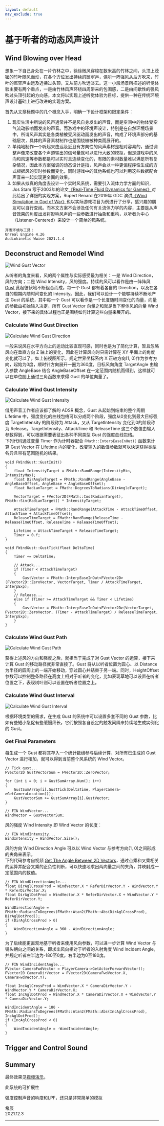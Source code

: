 ```yaml
---
layout: default
nav_exclude: true
---
```


# 基于听者的动态风声设计

## Wind Blowing over Head

想象一下自己身处在一片竹林之中，徐徐微风穿梭在数米高的竹林之间，头顶上茂密的竹叶随风而动，在各个方位发出持续的窸窣声，偶尔一阵强风从后方吹来，竹叶的窸窣声由远及近拂过头顶，又从前方吹远淡去。这一小段场景所描述的听觉体验主要有两个重点，一是由竹林风声环绕四周带来的包围感，二是由间歇性的强风吹过头顶引起的方向感。本文将以实现上述听觉体验为目标，提供一种在传统环境声设计基础上进行改进的实现方案。

首先从文章标题中的几个概念入手，明确一下设计框架和限定条件：
1. 现实生活中所说的风声通常并不是风自身发出的声音，而是空间中的物体受空气流动影响而发出的声音。而游戏中的环境声设计，特别是在自然环境场景中，所谓风声其实是各类植被受风驱动而发出的声音，构成了环境声部分的基础层次，具体的声音素材制作也是围绕植被种类而展开的。
1. 单纯地制作一个听起来由远及近且有方向性的风声素材是相对容易的，通过调整声像来改变各个声道输出的信号量就可以进行大致的模拟，但是游戏中的风向和风速等参数都是可以实时且连续变化的，有限的素材数量难以满足所有复杂情况，因此本方案强调的动态设计是指，风声会以一种更偏程序性生成的方式根据风的实时参数而变化，同时游戏中的其他系统也可以利用这些数据配合声音来一起实现更全面的效果。
1. 如果从拟真的角度去设计一个实时风系统，需要引入流体力学方面的知识，Jos Stam 写于2003年的论文[《Real-Time Fluid Dynamics for Games》](https://www.dgp.toronto.edu/public_user/stam/reality/Research/pdf/GDC03.pdf)对此给出了详细的实现方案，Rupert Renard 在2019年 GDC 演讲[《Wind Simulation in God of War》](https://www.youtube.com/watch?v=dDgyBKkSf7A)也以实际游戏项目为例进行了分享，感兴趣的朋友可以自行查阅。而本文方案不会涉及任何有关流体力学的内容，主要是从声音效果的角度出发将影响风声的一些参数进行抽象和重构，以听者为中心（Listener-Centered）来设计一个简单的风系统。

```
开发环境与工具：
Unreal Engine 4.26
Audiokinetic Wwise 2021.1.4
```

## Deconstruct and Remodel Wind

![Wind Gust Vector](media/DynamicWind_WindGustVector.jpeg)

从听者的角度来看，风的两个属性与实际感受最为相关：一是 Wind Direction，风的方向；二是 Wind Intensity，风的强度。持续的风可以看作是由一阵阵风 [Gust](https://en.wikipedia.org/wiki/Wind_gust) 此起彼伏地不断组合而成，每一个 Gust 都有着各自的 Direction，以及在各自的周期内随时间变化的 Intensity。因此，我们可以设计一个能够持续不断地产生 Gust 的系统，其中每一个 Gust 可以看作是一个长度随时间变化的向量，向量的参数由初始输入决定，所有 Gust Vector 向量之和就是当下整体风的向量 Wind Vector，接下来的具体过程也正是围绕如何计算这些向量来展开的。

### Calculate Wind Gust Direction

![Calculate Wind Gust Direction](media/DynamicWind_CalculateWindGustDirection.jpeg)

一般来说风在水平方向上的运动比较直观可感，同时也是为了简化计算，暂且忽略风向在垂直方向 Z 轴上的变化，因此在计算风向时只需计算在 XY 平面上的角度变化就可以了。如上俯视图所示，规定世界坐标系内 X 正轴方向(1, 0)作为参考方向，起始为0度，顺时针方向展开一圈为360度，目标风向角度 TargetAngle 由输入参数 AngleBase 结合 AngleBaseOffset 在一定范围内随机而得到，这样就可以在单位圆上通过三角函数来求得 Gust 的单位向量了。  

### Calculate Wind Gust Intensity

![Calculate Wind Gust Intensity](media/DynamicWind_CalculateWindGustIntensity.jpeg)

借用声音工作者应该都了解的 ADSR 概念，Gust 从起始到结束的整个周期 Lifetime 中，强度变化的曲线包络可以分成两个阶段，强度从0变化到最大目标强度 TargetIntensity 的阶段称为 Attack，又从 TargetIntensity 变化到0的阶段称为 Release。TargetIntensity、AttackTime 和 ReleaseTime 这三个数值由输入参数得到，可以根据需要表征出各种不同类型 Gust 的强度曲线包络。  
下列代码通过变量 Timer 作为计时器配合 `FMath::InterpEaseInOut()` 函数来计算 Gust Vector 在 Lifetime 内的变化，改变输入的数值参数就可以快速获得类型各异且带有范围随机的结果。

```
void FWindGust::GustInit()
{
    float IntensityTarget = FMath::RandRange(IntensityMin, IntensityMax);
    float DirAngleTarget = FMath::RandRange(AngleBase - AngleBaseOffset, AngleBase + AngleBaseOffset);
    float RadianTarget = FMath::DegreesToRadians(DirAngleTarget);
    
    VectorTarget = FVector2D(FMath::Cos(RadianTarget), FMath::Sin(RadianTarget)) * IntensityTarget;
    
    AttackTimeTarget = FMath::RandRange(AttackTime - AttackTimeOffset, AttackTime + AttackTimeOffset);
    ReleaseTimeTarget = FMath::RandRange(ReleaseTime - ReleaseTimeOffset, ReleaseTime + ReleaseTimeOffset);
    
    Lifetime = AttackTimeTarget + ReleaseTimeTarget;
    Timer = 0.f;
}
```

```
void FWindGust::GustTick(float DeltaTime)
{
    Timer += DeltaTime;
    
    // Attack...
    if (Timer < AttackTimeTarget)
    {
        GustVector = FMath::InterpEaseInOut<FVector2D>(FVector2D::ZeroVector, VectorTarget, Timer / AttackTimeTarget, InterpExp);
    }
    // Release...
    else if (Timer >= AttackTimeTarget && Timer < Lifetime)
    {
        GustVector = FMath::InterpEaseInOut<FVector2D>(VectorTarget, FVector2D::ZeroVector, (Timer - AttackTimeTarget) / ReleaseTimeTarget, InterpExp);
    }
}
```

### Calculate Wind Gust Path

![Calculate Wind Gust Path](media/DynamicWind_CalculateWindGustPath.jpeg)

获得上述风的方向和强度之后，就相当于完成了对 Gust Vector 的运算，接下来计算 Gust 的移动路径就非常直接了。Gust 将从以听者位置为圆心、以 Distance 为半径的圆周上的一端开始移动，穿过圆心并结束于另一端。同时，HeightOffset 参数可以控制整条路径在高度上相对于听者的变化，比如表现草地可以设置在听者位置之下，表现树叶则可以设置在听者位置之上。

### Calculate Wind Gust Interval

![Calculate Wind Gust Interval](media/DynamicWind_CalculateWindGustInterval.jpeg)

根据环境类型的需求，在生成 Gust 的系统中可以设置多套不同的 Gust 参数，比如有些短小急促有些缓慢绵长，它们按照各自设定的触发间隔来持续地生成实例化的 Gust。

### Get Final Parameters

每生成一个 Gust 都将其存入一个统计数组参与后续计算，对所有已生成的 Gust Vector 进行相加，就可以得到当前整个风系统的 Wind Vector。

```
// Tick gust...
FVector2D GustVectorSum = FVector2D::ZeroVector;

for (int i = 0; i < GustSumArray.Num(); i++)
{
    GustSumArray[i].GustTick(DeltaTime, PlayerCamera->GetCameraLocation());
    GustVectorSum += GustSumArray[i].GustVector;
}

// FIN WindVector...
WindVector = GustVectorSum;
```

风的强度 Wind Intensity 即 Wind Vector 的长度：

```
// FIN WindIntensity...
WindIntensity = WindVector.Size();
```

风的方向 Wind Direction Angle 可以以 Wind Vector 与参考方向(1, 0)之间形成的夹角来表示。  
下列代码参考自视频 [Get The Angle Between 2D Vectors](https://www.youtube.com/watch?v=_VuZZ9_58Wg)，通过点乘和叉乘相关的运算并配合叉乘的正负性判断，可以快速地求出两向量之间的夹角，并映射成一定范围内的数值。

```
// FIN WindDirectionAngle...
float DirAglCrossProd = WindVector.X * ReferDirVector.Y - WindVector.Y * ReferDirVector.X;
float DirAglDotProd = WindVector.X * ReferDirVector.X + WindVector.Y * ReferDirVector.Y;

WindDirectionAngle = FMath::RadiansToDegrees(FMath::Atan2(FMath::Abs(DirAglCrossProd), DirAglDotProd));
if (DirAglCrossProd > 0)
{
    WindDirectionAngle = 360 - WindDirectionAngle;
}
```

为了后续能更直观地基于听者来使用风向参数，可以进一步计算 Wind Vector 与镜头朝向之间的关系，即求出风向相对于听者的入射角度 Wind Incident Angle，并规定听者左半边为-180至0度，右半边为0至180度。

```
// FIN WindIncidentAngle...
FVector CameraFwdVector = PlayerCamera->GetActorForwardVector();
FVector2D CameraDirVector = FVector2D(CameraFwdVector.X, CameraFwdVector.Y);

float IncAglCrossProd = WindVector.X * CameraDirVector.Y - WindVector.Y * CameraDirVector.X;
float IncAglDotProd = WindVector.X * CameraDirVector.X + WindVector.Y * CameraDirVector.Y;

WindIncidentAngle = 180 - FMath::RadiansToDegrees(FMath::Atan2(FMath::Abs(IncAglCrossProd), IncAglDotProd));
if (IncAglCrossProd < 0)
{
    WindIncidentAngle = -WindIncidentAngle;
}
```

## Trigger and Control Sound


## Summary

最终效果见[视频演示]()。


此系统的可扩展性

强度控制声音的响度和LPF，还只是非常简单的模拟

希辰  
2021.12.3

***